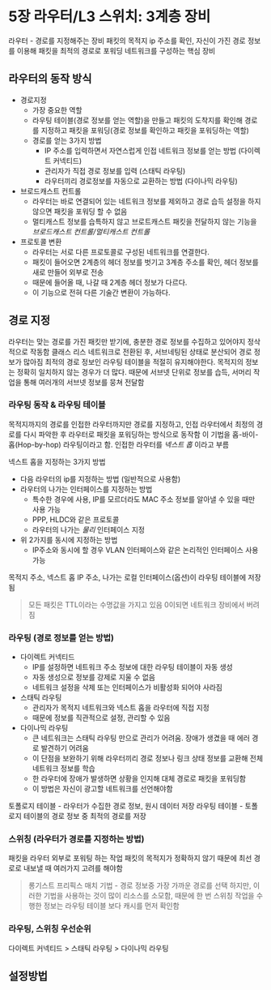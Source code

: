 # 5장 라우터/L3 스위치: 3계층 장비

라우터 - 경로를 지정해주는 장비
패킷의 목적지 ip 주소를 확인, 자신이 가진 경로 정보를 이용해 패킷을 최적의 경로로 포워딩
네트워크를 구성하는 핵심 장비 

## 라우터의 동작 방식

- 경로지정
  - 가장 중요한 역할
  - 라우팅 테이블(경로 정보를 얻는 역할)을 만들고 패킷의 도착지를 확인해 경로를 지정하고 패킷을 포워딩(경로 정보를 확인하고 패킷을 포워딩하는 역할)
  - 경로를 얻는 3가지 방법
    - IP 주소를 입력하면서 자연스럽게 인접 네트워크 정보를 얻는 방법 (다이렉트 커넥티드)
    - 관리자가 직접 경로 정보를 입력 (스태틱 라우팅)
    - 라우터끼리 경로정보를 자동으로 교환하는 방법 (다이나믹 라우팅)
- 브로드캐스트 컨트롤
  - 라우터는 바로 연결되어 있는 네트워크 정보를 제외하고 경로 습득 설정을 하지 않으면 패킷을 포워딩 할 수 없음
  - 멀티캐스트 정보를 습특하지 않고 브로트캐스트 패킷을 전달하지 않는 기능을 _브로드캐스트 컨트롤/멀티캐스트 컨트롤_ 
- 프로토콜 변환
  - 라우터는 서로 다른 프로토콜로 구성된 네트워크를 연결한다.
  - 패킷이 들어오면 2계층의 헤더 정보를 벗기고 3계층 주소를 확인, 헤더 정보를 새로 만들어 외부로 전송
  - 때문에 들어올 때, 나갈 때 2계층 헤더 정보가 다르다.
  - 이 기능으로 전혀 다른 기술간 변환이 가능하다.


## 경로 지정
라우터는 맞는 경로를 가진 패킷만 받기에, 충분한 경로 정보를 수집하고 있어야지 정삭적으로 작동함
클래스 리스 네트워크로 전환된 후, 서브네팅된 상태로 분산되어 경로 정보가 많아짐
최적의 경로 정보인 라우팅 테이블을 적절히 유지해야한다.
목적지의 정보는 정확히 일치하지 않는 경우가 더 많다.
때문에 서브넷 단위로 정보를 습득, 서머리 작업을 통해 여러개의 서브넷 정보를 뭉쳐 전달함

### 라우팅 동작 & 라우팅 테이블
목적지까지의 경로를 인접한 라우터까지만 경로를 지정하고, 인접 라우터에서 최정의 경로를 다시 파악한 후 라우터로 패킷을 포워딩하는 방식으로 동작함
이 기법을 홉-바이-홉(Hop-by-hop) 라우팅이라고 함. 인접한 라우터를 _넥스트 홉_ 이라고 부름

넥스트 홉을 지정하는 3가지 방법
- 다음 라우터의 ip를 지정하는 방법 (일반적으로 사용함)
- 라우터의 나가는 인터페이스를 지정하는 방법
  - 특수한 경우에 사용, IP를 모르더라도 MAC 주소 정보를 알아낼 수 있을 때만 사용 가능
  - PPP, HLDC와 같은 프로토콜
  - 라우터의 나가는 _물리_ 인터페이스 지정
- 위 2가지를 동시에 지정하는 방법
  - IP주소와 동시에 할 경우 VLAN 인터페이스와 같은 논리적인 인터페이스 사용가능

목적지 주소, 넥스트 홉 IP 주소, 나가는 로컬 인터페이스(옵션)이 라우팅 테이블에 저장됨
> 모든 패킷은 TTL이라는 수명값을 가지고 있음 0이되면 네트워크 장비에서 버려짐

### 라우팅 (경로 정보를 얻는 방법)

- 다이렉트 커넥티드
  - IP를 설정하면 네트워크 주소 정보에 대한 라우팅 테이블이 자동 생성
  - 자동 생성으로 정보를 강제로 지울 수 없음
  - 네트워크 설정을 삭제 또는 인터페이스가 비활성화 되어야 사라짐
- 스태틱 라우팅
  - 관리자가 목적지 네트워크와 넥스트 홉을 라우터에 직접 지정
  - 때문에 정보를 직관적으로 설정, 관리할 수 있음
- 다이나믹 라우팅
  - 큰 네트워크는 스태틱 라우팅 만으로 관리가 어려움. 장애가 생겼을 때 에러 경로 발견하기 어려움
  - 이 단점을 보완하기 위해 라우터끼리 경로 정보나 링크 상태 정보를 교환해 전체 네트워크 정보를 학습
  - 한 라우터에 장애가 발생하면 상황을 인지해 대체 경로로 패킷을 포워딩함
  - 이 방법은 자신이 광고할 네트워크를 선언해야함

토폴로지 테이블 - 라우터가 수집한 경로 정보, 원시 데이터 저장
라우팅 테이블 - 토폴로지 테이블의 경로 정보 중 최적의 경로를 저장

### 스위칭 (라우터가 경로를 지정하는 방법)
패킷을 라우터 외부로 포워팅 하는 작업
패킷의 목적지가 정확하지 않기 때문에 최선 경로로 내보낼 때 여러가지 고려를 해야함

> 롱기스트 프리픽스 매치 기법 - 경로 정보중 가장 가까운 경로를 선택
하지만, 이러한 기법을 사용하는 것이 많이 리소스를 소모함, 때문에 한 번 스위칭 작업을 수행한 정보는 라우팅 테이블 보다 캐시를 먼저 확인함

### 라우팅, 스위칭 우선순위
다이렉트 커넥티드 > 스태틱 라우팅 > 다이나믹 라우팅

## 설정방법
